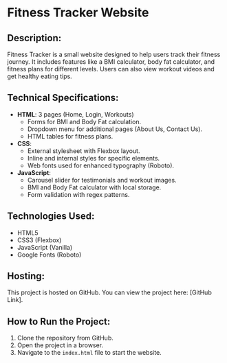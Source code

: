 # Fitness Tracker Website

## Description:
Fitness Tracker is a small website designed to help users track their fitness journey. It includes features like a BMI calculator, body fat calculator, and fitness plans for different levels. Users can also view workout videos and get healthy eating tips.

## Technical Specifications:
- **HTML**: 3 pages (Home, Login, Workouts)
  - Forms for BMI and Body Fat calculation.
  - Dropdown menu for additional pages (About Us, Contact Us).
  - HTML tables for fitness plans.
- **CSS**: 
  - External stylesheet with Flexbox layout.
  - Inline and internal styles for specific elements.
  - Web fonts used for enhanced typography (Roboto).
- **JavaScript**:
  - Carousel slider for testimonials and workout images.
  - BMI and Body Fat calculator with local storage.
  - Form validation with regex patterns.
  
## Technologies Used:
- HTML5
- CSS3 (Flexbox)
- JavaScript (Vanilla)
- Google Fonts (Roboto)

## Hosting:
This project is hosted on GitHub. You can view the project here: [GitHub Link].

## How to Run the Project:
1. Clone the repository from GitHub.
2. Open the project in a browser.
3. Navigate to the `index.html` file to start the website.
